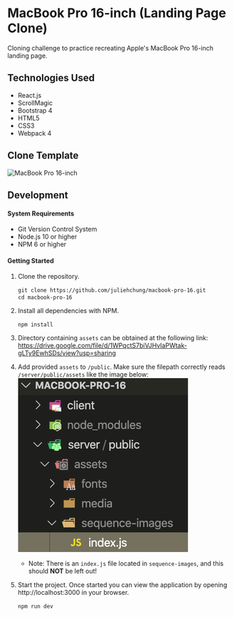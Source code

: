 # MacBook Pro 16-inch (Landing Page Clone)

Cloning challenge to practice recreating Apple's MacBook Pro 16-inch landing page.

## Technologies Used

- React.js
- ScrollMagic
- Bootstrap 4
- HTML5
- CSS3
- Webpack 4

## Clone Template
![MacBook Pro 16-inch](server/public/public_assets/demo.gif)

## Development

#### System Requirements

- Git Version Control System
- Node.js 10 or higher
- NPM 6 or higher

#### Getting Started

1. Clone the repository.

    ```shell
    git clone https://github.com/juliehchung/macbook-pro-16.git
    cd macbook-pro-16
    ```

2. Install all dependencies with NPM.

    ```shell
    npm install
    ```

3. Directory containing `assets` can be obtained at the following link:
https://drive.google.com/file/d/1WPqctS7biVJHvIaPWtak-gLTy9EwhSDs/view?usp=sharing

4. Add provided `assets` to `/public`. Make sure the filepath correctly reads `/server/public/assets` like the image below:
![MacBook Pro 16-inch Assets](server/public/public_assets/assets_placement.png)
    - Note: There is an `index.js` file located in `sequence-images`, and this should **NOT** be left out!

5. Start the project. Once started you can view the application by opening http://localhost:3000 in your browser.

    ```shell
    npm run dev
    ```
